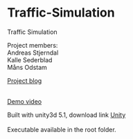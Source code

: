 # Traffic-Simulation
Traffic Simulation

Project members: <br>
Andreas Stjerndal <br>
Kalle Sederblad <br>
Måns Odstam <br>

<a href="https://tribestar.wordpress.com/"> Project blog <a> <br>
<br>

<a href="https://www.youtube.com/watch?v=F8chP-TzXLg"> Demo video <a> <br>


Built with unity3d 5.1, download link <a href="https://unity3d.com/get-unity"> Unity <a> <br>
<br>
Executable available in the root folder.
